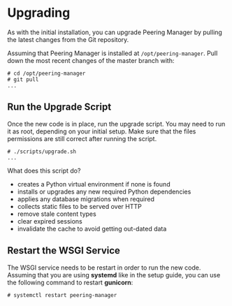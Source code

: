 # Upgrading

As with the initial installation, you can upgrade Peering Manager by pulling
the latest changes from the Git repository.

Assuming that Peering Manager is installed at `/opt/peering-manager`. Pull down
the most recent changes of the master branch with:
```no-highlight
# cd /opt/peering-manager
# git pull
...
```

## Run the Upgrade Script

Once the new code is in place, run the upgrade script. You may need to run it
as root, depending on your initial setup. Make sure that the files permissions
are still correct after running the script.
```no-highlight
# ./scripts/upgrade.sh
...
```

What does this script do?

  * creates a Python virtual environment if none is found
  * installs or upgrades any new required Python dependencies
  * applies any database migrations when required
  * collects static files to be served over HTTP
  * remove stale content types
  * clear expired sessions
  * invalidate the cache to avoid getting out-dated data

## Restart the WSGI Service

The WSGI service needs to be restart in order to run the new code. Assuming
that you are using **systemd** like in the setup guide, you can use the
following command to restart **gunicorn**:
```no-highlight
# systemctl restart peering-manager
```
